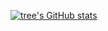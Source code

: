 [![tree's GitHub stats](https://github-readme-stats.vercel.app/api?username=hedashuaii&hide=contribs,prs&show_icons=true&theme=radical)](https://github.com/anuraghazra/github-readme-stats)
